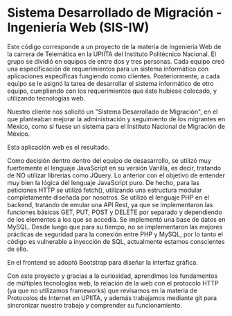 # Sistema Desarrollado de Migración - Ingeniería Web (SIS-IW)

Este código corresponde a un proyecto de la materia de Ingeniería Web de la carrera de Telemática en la UPIITA del Instituto Politécnico Nacional.
El grupo se dividió en equipos de entre dos y tres personas. Cada equipo creó una especificación de requerimientos para un sistema informático con aplicaciones específicas fungiendo como clientes.
Posteriormente, a cada equipo se le asignó la tarea de desarrollar el sistema informático de otro equipo, cumpliendo con los requerimientos que éste hubiese colocado, y utilizando tecnologías web.

Nuestro cliente nos solicitó un "Sistema Desarrollado de Migración", en el que planteaban mejorar la administración y seguimiento de los migrantes en México, como si fuese un sistema para el Instituto Nacional de Migración de México.

Esta aplicación web es el resultado.

Como decisión dentro dentro del equipo de desasarrollo, se utilizó muy fuertemente el lenguaje JavaScript en su versión Vanilla, es decir, tratando de NO utilizar librerías como JQuery. Lo anterior con el objetivo de entender muy bien la lógica del lenguaje JavaScript puro. De hecho, para las peticiones HTTP se utilizó fetch(), utilizando una estructura modular completamente diseñada por nosotros.
Se utilizó el lenguaje PHP en el backend, tratando de emular una API Rest, ya que se implementaron las funciones básicas GET, PUT, POST y DELETE por separado y dependiendo de los elementos a los que se accedía. 
Se implementó una base de datos en MySQL. Desde luego que para su tiempo, no se implementaron las mejores prácticas de seguridad para la conexión entre PHP y MySQL, por lo tanto el código es vulnerable a inyección de SQL, actualmente estamos conscientes de ello.

En el frontend se adoptó Bootstrap para diseñar la interfaz gráfica.

Con este proyecto y gracias a la curiosidad, aprendimos los fundamentos de múltiples tecnologías web, la relación de la web con el protocolo HTTP (ya que no utilizamos frameworks) que revisamos en la materia de Protocolos de Internet en UPIITA, y además trabajamos mediante git para sincronizar nuestro trabajo y comprender su funcionamiento.
